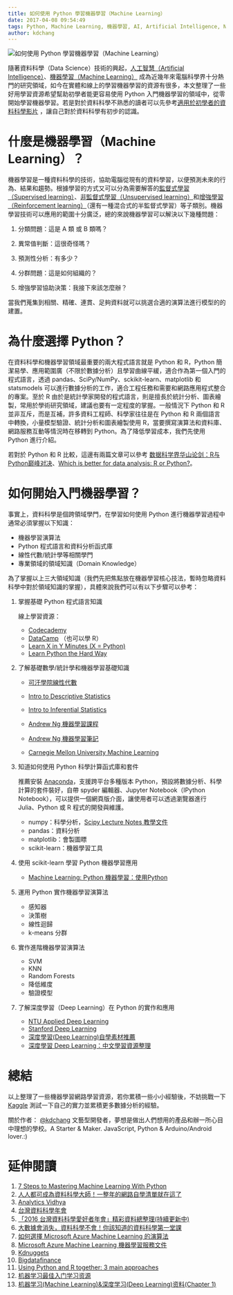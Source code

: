 ```yaml
---
title: 如何使用 Python 學習機器學習（Machine Learning）
date: 2017-04-08 09:54:49
tags: Python, Machine Learning, 機器學習, AI, Artificial Intelligence, NLP, Data Mining, 人工智慧, 監督式學習, Supervised learning
author: kdchang
---
```


![如何使用 Python 學習機器學習（Machine Learning）](/img/kdchang/machine_learning.jpg)

隨著資料科學（Data Science）技術的興起，[人工智慧（Artificial Intelligence）](https://en.wikipedia.org/wiki/Artificial_intelligence)、[機器學習（Machine Learning）](https://en.wikipedia.org/wiki/Machine_learning) 成為近幾年來電腦科學界十分熱門的研究領域，如今在實體和線上的學習機器學習的資源有很多，本文整理了一些好用學習資源希望幫助初學者能更容易使用 Python 入門機器學習的領域中，從零開始學習機器學習。若是對於資料科學不熟悉的讀者可以先參考[適用於初學者的資料科學影片](https://azure.microsoft.com/zh-tw/documentation/articles/machine-learning-data-science-for-beginners-the-5-questions-data-science-answers/) ，讓自己對於資料科學有初步的認識。

# 什麼是機器學習（Machine Learning）？
機器學習是一種資料科學的技術，協助電腦從現有的資料學習，以便預測未來的行為、結果和趨勢。根據學習的方式又可以分為需要解答的[監督式學習（Supervised learning）](https://en.wikipedia.org/wiki/Supervised_learning)、[非監督式學習（Unsupervised learning）](https://en.wikipedia.org/wiki/Unsupervised_learning)和[增強學習（Reinforcement learning）](https://en.wikipedia.org/wiki/Reinforcement_learning)（還有一種混合式的半監督式學習）等子類別。機器學習技術可以應用的範圍十分廣泛，總的來說機器學習可以解決以下幾種問題：

1. 分類問題：這是 A 類 或 B 類嗎？

2. 異常值判斷：這很奇怪嗎？

3. 預測性分析：有多少？

4. 分群問題：這是如何組織的？

5. 增強學習協助決策：我接下來該怎麼辦？

當我們蒐集到相關、精確、連貫、足夠資料就可以挑選合適的演算法進行模型的的建置。

# 為什麼選擇 Python？
在資料科學和機器學習領域最重要的兩大程式語言就是 Python 和 R，Python 簡潔易學、應用範圍廣（不限於數據分析）且學習曲線平緩，適合作為第一個入門的程式語言，透過 pandas、SciPy/NumPy、sckikit-learn、matplotlib 和 statsmodels 可以進行數據分析的工作，適合工程任務和需要和網路應用程式整合的專案。至於 R 由於是統計學家開發的程式語言，則是擅長於統計分析、圖表繪製，常用於學術研究領域，建議也要有一定程度的掌握。一般情況下 Python 和 R 並非互斥，而是互補，許多資料工程師、科學家往往是在 Python 和 R 兩個語言中轉換，小量模型驗證、統計分析和圖表繪製使用 R，當要撰寫演算法和資料庫、網路服務互動等情況時在移轉到 Python。為了降低學習成本，我們先使用 Python 進行介紹。

若對於 Python 和 R 比較，這邊有兩篇文章可以參考 [数据科学界华山论剑：R与Python巅峰对决](http://bi.dataguru.cn/article-7257-1.html)、[Which is better for data analysis: R or Python?](https://www.quora.com/Which-is-better-for-data-analysis-R-or-Python)。

# 如何開始入門機器學習？
事實上，資料科學是個跨領域學門，在學習如何使用 Python 進行機器學習過程中通常必須掌握以下知識：

- 機器學習演算法
- Python 程式語言和資料分析函式庫
- 線性代數/統計學等相關學門
- 專業領域的領域知識（Domain Knowledge）

為了掌握以上三大領域知識（我們先把焦點放在機器學習核心技法，暫時忽略資料科學中對於領域知識的掌握），具體來說我們可以有以下步驟可以參考：

1. 掌握基礎 Python 程式語言知識

	線上學習資源：

	- [Codecademy](https://www.codecademy.com/learn/python)
	- [DataCamp](https://www.datacamp.com/) （也可以學 R）
	- [Learn X in Y Minutes (X = Python)](https://learnxinyminutes.com/docs/python/)
	- [Learn Python the Hard Way](https://learnpythonthehardway.org/book/)

2. 了解基礎數學/統計學和機器學習基礎知識

	- [可汗學院線性代數](https://www.khanacademy.org/math/algebra)

	- [Intro to Descriptive Statistics](https://www.udacity.com/course/intro-to-descriptive-statistics--ud827)
	- [Intro to Inferential Statistics](https://www.udacity.com/course/intro-to-inferential-statistics--ud201)	

	- [Andrew Ng 機器學習課程](https://www.coursera.org/learn/machine-learning)
	- [Andrew Ng 機器學習筆記](http://www.holehouse.org/mlclass/)
	- [Carnegie Mellon University Machine Learning](http://www.cs.cmu.edu/~ninamf/courses/601sp15/lectures.shtml)

3. 知道如何使用 Python 科學計算函式庫和套件
	
	推薦安裝 [Anaconda](https://docs.continuum.io/anaconda/install)，支援跨平台多種版本 Python，預設將數據分析、科學計算的套件裝好，自帶 spyder 編輯器、Jupyter Notebook（IPython Notebook），可以提供一個網頁版介面，讓使用者可以透過瀏覽器進行 Julia、Python 或 R 程式的開發與維護。

	- numpy：科學分析，[Scipy Lecture Notes 教學文件](http://www.scipy-lectures.org/)
	- pandas：資料分析
	- matplotlib：會製圖瞟
	- scikit-learn：機器學習工具

4. 使用 scikit-learn 學習 Python 機器學習應用

	- [Machine Learning: Python 機器學習：使­用Pytho­n](https://www.gitbook.com/book/htygithub/machine-learning-python)

5. 運用 Python 實作機器學習演算法

	- 感知器
	- 決策樹
	- 線性迴歸
	- k-means 分群

6. 實作進階機器學習演算法

	- SVM
	- KNN
	- Random Forests
	- 降低維度
	- 驗證模型

7. 了解深度學習（Deep Learning）在 Python 的實作和應用
	
	- [NTU Applied Deep Learning](https://www.csie.ntu.edu.tw/~yvchen/f105-adl/index.html)
	- [Stanford Deep Learning](http://deeplearning.stanford.edu/tutorial/)
	- [深度學習(Deep Learning)自學素材推薦](https://dt42.github.io/2016/04/27/deep-learning-material-recommendations/)
	- [深度學習 Deep Learning：中文學習資源整理](http://www.jerrynest.com/deep-learning-resource/)

# 總結
以上整理了一些機器學習網路學習資源，若你累積一些小小經驗後，不妨挑戰一下 [Kaggle](https://www.kaggle.com/) 測試一下自己的實力並累積更多數據分析的經驗。

關於作者：
[@kdchang](http://blog.kdchang.cc) 文藝型開發者，夢想是做出人們想用的產品和辦一所心目中理想的學校。A Starter & Maker. JavaScript, Python & Arduino/Android lover.:) 

# 延伸閱讀
1. [7 Steps to Mastering Machine Learning With Python](http://www.kdnuggets.com/2015/11/seven-steps-machine-learning-python.html)
2. [人人都可成為資料科學大師！一整年的網路自學清單就在這了](https://buzzorange.com/techorange/2016/02/02/plan-to-be-a-data-scientist-in-new-year/)
3. [Analytics Vidhya](https://www.analyticsvidhya.com/)
4. [台灣資料科學年會](http://datasci.tw/)
5. [「2016 台灣資料科學愛好者年會」精彩資料總整理(持續更新中)](http://dataology.blogspot.tw/)
6. [大數據會消失，資料科學不會！你該知道的資料科學第一堂課](http://www.bnext.com.tw/article/view/id/40220)
7. [如何選擇 Microsoft Azure Machine Learning 的演算法](https://azure.microsoft.com/zh-tw/documentation/articles/machine-learning-algorithm-choice/)
8. [Microsoft Azure Machine Learning 機器學習服務文件](https://azure.microsoft.com/zh-tw/documentation/services/machine-learning/)
9. [Kdnuggets](http://www.kdnuggets.com/)
10. [Bigdatafinance](http://www.bigdatafinance.tw/)
11. [Using Python and R together: 3 main approaches](http://www.kdnuggets.com/2015/12/using-python-r-together.html)
12. [机器学习最佳入门学习资源](http://blog.csdn.net/shadow_mi/article/details/51829389)
13. [机器学习(Machine Learning)&深度学习(Deep Learning)资料(Chapter 1)](https://github.com/ty4z2008/Qix/blob/master/dl.md)
